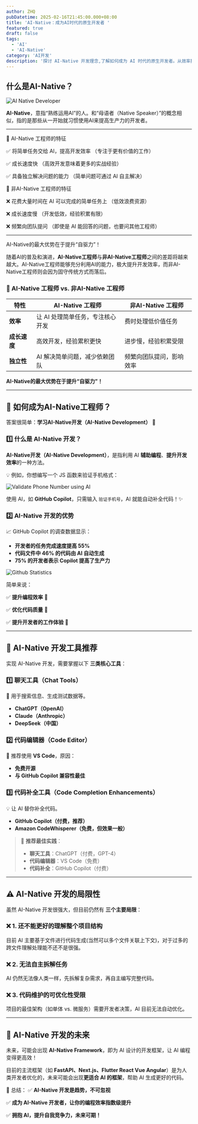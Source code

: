 ```yaml
---
author: ZHQ
pubDatetime: 2025-02-16T21:45:00.000+08:00
title: 'AI-Native：成为AI时代的原生开发者 '
featured: true
draft: false
tags:
  - 'AI'
  - 'AI-Native'
category: 'AI开发'
description: '探讨 AI-Native 开发理念,了解如何成为 AI 时代的原生开发者。从效率提升、成长速度和独立性等维度,分析 AI-Native 工程师的特点及优势。'
---
```


## 什么是AI-Native？

![AI Native Developer](@assets/images/ai-developer.png)

**AI-Native**，意指“熟练运用AI”的人。和“母语者（Native Speaker）”的概念相似，指的是那些从一开始就习惯使用AI来提高生产力的开发者。

---

🌟 AI-Native 工程师的特征

✅ 将简单任务交给 AI，提高开发效率
（专注于更有价值的工作）

✅ 成长速度快
（高效开发意味着更多的实战经验）

✅ 具备独立解决问题的能力
（简单问题可通过 AI 自主解决）

🚫 非AI-Native 工程师的特征

❌ 花费大量时间在 AI 可以完成的简单任务上
（低效浪费资源）

❌ 成长速度慢
（开发低效，经验积累有限）

❌ 频繁向团队提问
（即使是 AI 能回答的问题，也要问其他工程师）

---
AI-Native的最大优势在于提升“自驱力”！

随着AI的普及和演进，**AI-Native工程师**与**非AI-Native工程师**之间的差距将越来越大。AI-Native工程师能够充分利用AI的能力，极大提升开发效率，而非AI-Native工程师则会因为固守传统方式而落后。


### 🎯 AI-Native 工程师 vs. 非AI-Native 工程师

| 特性 | AI-Native 工程师 | 非AI-Native 工程师 |
|------|----------------|----------------|
| **效率** | 让 AI 处理简单任务，专注核心开发 | 费时处理低价值任务 |
| **成长速度** | 高效开发，经验累积更快 | 进步慢，经验积累受限 |
| **独立性** | AI 解决简单问题，减少依赖团队 | 频繁向团队提问，影响效率 |

**AI-Native的最大优势在于提升“自驱力”！**

---

## 🚀 如何成为AI-Native工程师？

答案很简单：**学习AI-Native开发（AI-Native Development）** 🎯

### 1️⃣ 什么是 AI-Native 开发？

**AI-Native开发（AI-Native Development）**，是指利用 AI **辅助编程**、**提升开发效率**的一种方法。

💡 例如，你想编写一个 JS 函数来验证手机格式：

![Validate Phone Number using AI](@assets/images/validate-phone.gif)

使用 AI，如 **GitHub Copilot**，只需输入 `验证手机号`，AI 就能自动补全代码！✨

### 2️⃣ AI-Native 开发的优势

📈 GitHub Copilot 的调查数据显示：
- **开发者的任务完成速度提高 55%**
- **代码文件中 46% 的代码由 AI 自动生成**
- **75% 的开发者表示 Copilot 提高了生产力**

![Github Statistics](@assets/images/github-statistics.png)

简单来说：

✅ **提升编程效率** 🎯

✅ **优化代码质量** 🎯

✅ **提升开发者的工作体验** 🎯

---

## 🔧 AI-Native 开发工具推荐

实现 AI-Native 开发，需要掌握以下 **三类核心工具**：

### 1️⃣ 聊天工具（Chat Tools）
💬 用于搜索信息、生成测试数据等。
- **ChatGPT（OpenAI）**
- **Claude（Anthropic）**
- **DeepSeek（中国）**

### 2️⃣ 代码编辑器（Code Editor）
📝 推荐使用 **VS Code**，原因：
- **免费开源**
- **与 GitHub Copilot 兼容性最佳**

### 3️⃣ 代码补全工具（Code Completion Enhancements）
💡 让 AI 替你补全代码。
- **GitHub Copilot（付费，推荐）**
- **Amazon CodeWhisperer（免费，但效果一般）**

> 🎯 **推荐最佳实践**：
>
> - **聊天工具**：ChatGPT（付费，GPT-4）
> - **代码编辑器**：VS Code（免费）
> - **代码补全**：GitHub Copilot（付费）

---

## ⚠️ AI-Native 开发的局限性

虽然 AI-Native 开发很强大，但目前仍然有 **三个主要局限**：

### ❌ 1. 还不能更好的理解整个项目结构
目前 AI 主要基于文件进行代码生成(当然可以多个文件关联上下文)，对于过多的跨文件理解处理能不还不是很强。

### ❌ 2. 无法自主拆解任务
AI 仍然无法像人类一样，先拆解复杂需求，再自主编写完整代码。

### ❌ 3. 代码维护的可优化性受限
项目的最佳架构（如单体 vs. 微服务）需要开发者决策，AI 目前无法自动优化。

---

## 🔮 AI-Native 开发的未来

未来，可能会出现 **AI-Native Framework**，即为 AI 设计的开发框架，让 AI 编程变得更高效！

目前的主流框架（如 **FastAPI、Next.js、Flutter React Vue Angular**）是为人类开发者优化的，未来可能会出现**更适合 AI 的框架**，帮助 AI 生成更好的代码。

📌 总结：
✅ **AI-Native 开发是趋势，不可忽视**

✅ **成为 AI-Native 开发者，让你的编程效率指数级提升**

✅ **拥抱 AI，提升自我竞争力，未来可期！**
